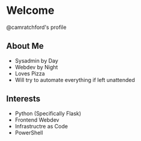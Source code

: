 #  Welcome
@camratchford's profile

## About Me
- Sysadmin by Day
- Webdev by Night
- Loves Pizza
- Will try to automate everything if left unattended

## Interests
- Python (Specifically Flask)
- Frontend Webdev
- Infrastructre as Code
- PowerShell


<!---
camratchford/camratchford is a ✨ special ✨ repository because its `README.md` (this file) appears on your GitHub profile.
You can click the Preview link to take a look at your changes.
--->
